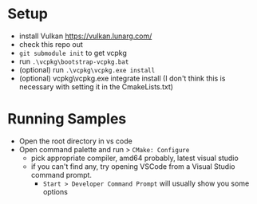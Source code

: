 # Setup

* install Vulkan <https://vulkan.lunarg.com/>
* check this repo out
* `git submodule init` to get vcpkg
* run `.\vcpkg\bootstrap-vcpkg.bat`
* (optional) run `.\vcpkg\vcpkg.exe install`
* (optional) vcpkg\vcpkg.exe integrate install (I don't think this is necessary with setting it in the CmakeLists.txt)

# Running Samples

* Open the root directory in vs code
* Open command palette and run > `CMake: Configure`
  * pick appropriate compiler, amd64 probably, latest visual studio
  * if you can't find any, try opening VSCode from a Visual Studio command prompt.
    * `Start > Developer Command Prompt` will usually show you some options

